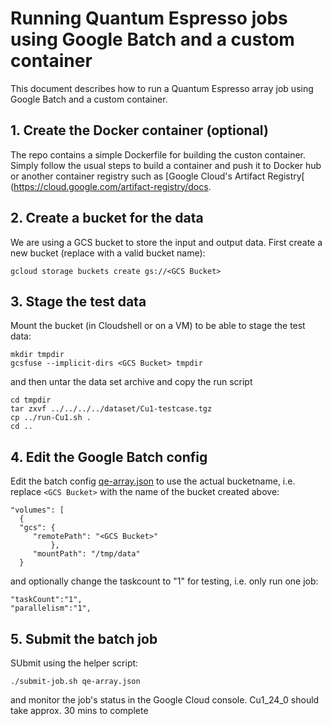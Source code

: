 # Running Quantum Espresso jobs using Google Batch and a custom container

This document describes how to run a Quantum Espresso array job using Google Batch and a custom container.

## 1. Create the Docker container (optional)

The repo contains a simple Dockerfile for building the custon container. Simply follow the usual steps to build a container and push it to Docker hub or another container registry such as [Google Cloud's Artifact Registry[ (https://cloud.google.com/artifact-registry/docs.

## 2. Create a bucket for the data

We are using a GCS bucket to store the input and output data. First create a new bucket (replace <GCS Bucket> with a valid bucket name):

```
gcloud storage buckets create gs://<GCS Bucket>
```

## 3. Stage the test data

Mount the bucket (in Cloudshell or on a VM) to be able to stage the test data:

```
mkdir tmpdir
gcsfuse --implicit-dirs <GCS Bucket> tmpdir
```

and then untar the data set archive and copy the run script

```
cd tmpdir
tar zxvf ../../../../dataset/Cu1-testcase.tgz
cp ../run-Cu1.sh .
cd ..
```

## 4. Edit the Google Batch config

Edit the batch config [qe-array.json](https://github.com/veyrich/qe-on-gcp/blob/main/batch/container/run/qe-array.json) to use the actual bucketname, i.e. replace `<GCS Bucket>` with the name of the bucket created above:

```
"volumes": [
  {
  "gcs": {
     "remotePath": "<GCS Bucket>"
         },
     "mountPath": "/tmp/data"
  }
```

and optionally change the taskcount to "1" for testing, i.e. only run one job:

```
"taskCount":"1",
"parallelism":"1",
```

## 5. Submit the batch job

SUbmit using the helper script:

```
./submit-job.sh qe-array.json
```

and monitor the job's status in the Google Cloud console. Cu1_24_0 should take approx. 30 mins to complete

